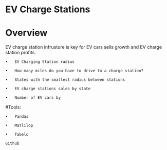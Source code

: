 # EV Charge Stations
# Overview
  EV charge station infrusture is key for EV cars sells growth and EV charge station profits.
  
    •	EV Charging Station radius

    •	How many miles do you have to drive to a charge station?

    •	States with the smallest radius between stations

    •	EV charge stations sales by state

    •	Number of EV cars by

#Tools:

    •	Pandas

    •	Matlilop

    •	Tabelo
    
    Github 
    
